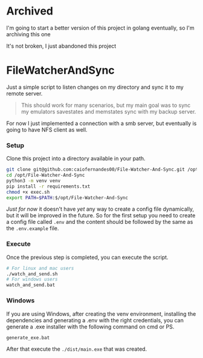 # Archived

I'm going to start a better version of this project in golang eventually, so I'm archiving this one

It's not broken, I just abandoned this project


# FileWatcherAndSync

Just a simple script to listen changes on my directory and sync it to my remote server.
> This should work for many scenarios, but my main goal was to sync my emulators savestates and memstates sync with my backup server.

For now I just implemented a connection with a smb server, but eventually is going to have NFS client as well.

### Setup

Clone this project into a directory available in your path.

```bash
git clone git@github.com:caiofernandes00/File-Watcher-And-Sync.git /opt/File-Watcher-And-Sync
cd /opt/File-Watcher-And-Sync
python3 -m venv venv
pip install -r requirements.txt
chmod +x exec.sh
export PATH=$PATH:$/opt/File-Watcher-And-Sync
```

*Just for now* it doesn't have *yet* any way to create a config file dynamically, but it will be improved in the future.
So for the first setup you need to create a config file called `.env` and the content should be followed by the same as
the `.env.example` file.

### Execute

Once the previous step is completed, you can execute the script.

```bash
# For linux and mac users
./watch_and_send.sh
# For windows users
watch_and_send.bat
```

### Windows

If you are using Windows, after creating the venv environment, installing the dependencies and generating a .env with
the right credentials, you can generate a .exe installer with the following command on cmd or PS.

```bash
generate_exe.bat
```

After that execute the `./dist/main.exe` that was created.
